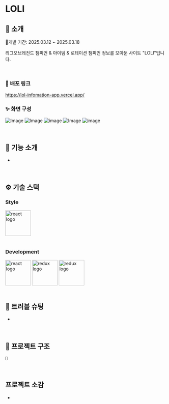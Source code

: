 # LOLI

</div>

## 📝 소개

📅개발 기간: 2025.03.12 ~ 2025.03.18

리그오브레전드 챔피언 & 아이템 & 로테이션 챔피언 정보를 모아둔 사이트 "LOLI"입니다.

<br />

### 💬 배포 링크

https://lol-infomation-app.vercel.app/

### ✨ 화면 구성
![Image](https://github.com/user-attachments/assets/ed9ab2b8-c6c9-4e31-b7b0-5ea0c8cbf86b)
![Image](https://github.com/user-attachments/assets/26ca593e-09cd-4034-92bb-f2f24d44201f)
![image](https://github.com/user-attachments/assets/3444e0cc-9d94-4b2e-89b7-4e4fa9d7fb89)
![Image](https://github.com/user-attachments/assets/0e7f2822-ab64-433e-82f2-a0ee51e28656)
![image](https://github.com/user-attachments/assets/73d8262c-3f7e-4f10-9975-ed5c5de5c785)


<br />

## 📄 기능 소개

- 

<br />

## ⚙ 기술 스택

### Style

<div>
<img src="https://img.shields.io/badge/tailwindcss-%2338B2AC.svg" width="80" alt="react logo"  />
<div />
<br />
    
### Development
<div>
<img src="https://img.shields.io/badge/react-%2320232a.svg?style=for-the-badge&logo=react&logoColor=%2361DAFB" width="80" alt="react logo"  />
<img src="https://img.shields.io/badge/typescript-%23007ACC.svg" width="80" alt="redux logo"  />
<img src="https://img.shields.io/badge/Next-black?style=for-the-badge&logo=next.js" width="80" alt="redux logo"  />
  
</div>

<br />

## 🤔 트러블 슈팅

-


<br />

## 📁 프로젝트 구조

```
📁

```

<br />

## 프로젝트 소감

- 
